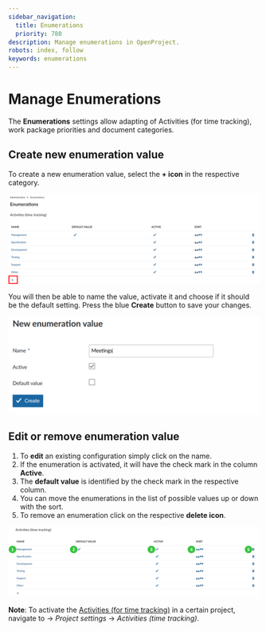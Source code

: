 ```yaml
---
sidebar_navigation:
  title: Enumerations
  priority: 780
description: Manage enumerations in OpenProject.
robots: index, follow
keywords: enumerations
---
```

# Manage Enumerations

The **Enumerations** settings allow adapting of Activities (for time  tracking), work package priorities and document categories. 

<div class="glossary“>
**Enumerations** are defined as a menu item in admin settings that allows the configuration of Activities (for time tracking), project status and work package priorities.
</div>

To get an overview of existing enumeration values for all of these categories, navigate to the -> *Administration* -> *Enumerations*. You will see the enumerations overview, divided into respective sections.

![enumerations](image-20200122161732016.png)

## Create new enumeration value

To create a new enumeration value, select the **+ icon** in the respective category.

![Sys-admin-create-enumeration](Sys-admin-create-enumeration.png)

You will then be able to name the value, activate it and choose if it should be the default setting. Press the blue **Create** button to save your changes.

![create new enumerations](image-20200122162035892.png)

## Edit or remove enumeration value

1. To **edit** an existing configuration simply click on the name.
2. If the enumeration is activated, it will have the check mark in the column **Active**.
3. The **default value** is identified by the check mark in the respective column.
4. You can move the enumerations in the list of possible values up or down with the sort.
5. To remove an enumeration click on the respective **delete icon**.

![Sys-admin-enumerations](Sys-admin-enumerations.png)

**Note**: To activate the [Activities (for time tracking)](../../user-guide/projects/project-settings/activities-time-tracking) in a certain project, navigate to -> *Project settings* -> *Activities (time tracking)*.
</div>

